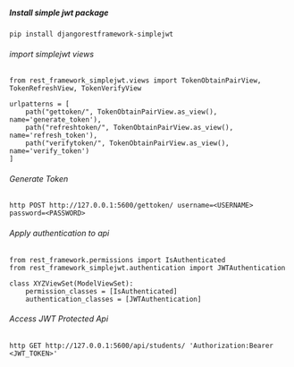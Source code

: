 ##### Install simple jwt package

```
pip install djangorestframework-simplejwt
```

###### import simplejwt views

```
from rest_framework_simplejwt.views import TokenObtainPairView, TokenRefreshView, TokenVerifyView 
```

```
urlpatterns = [
    path("gettoken/", TokenObtainPairView.as_view(), name='generate_token'),
    path("refreshtoken/", TokenObtainPairView.as_view(), name='refresh_token'),
    path("verifytoken/", TokenObtainPairView.as_view(), name='verify_token')
]
```

###### Generate Token

```
http POST http://127.0.0.1:5600/gettoken/ username=<USERNAME> password=<PASSWORD>
```

###### Apply authentication to api

```
from rest_framework.permissions import IsAuthenticated
from rest_framework_simplejwt.authentication import JWTAuthentication

class XYZViewSet(ModelViewSet):
    permission_classes = [IsAuthenticated]
    authentication_classes = [JWTAuthentication]
```

###### Access JWT Protected Api

```
http GET http://127.0.0.1:5600/api/students/ 'Authorization:Bearer <JWT_TOKEN>'
```